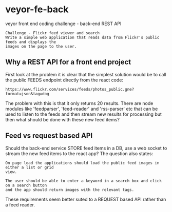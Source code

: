 # veyor-fe-back
veyor front end coding challenge - back-end REST API

```
Challenge - Flickr feed viewer and search
Write a simple web application that reads data from Flickr's public feeds and displays the
images on the page to the user.
```

## Why a REST API for a front end project
First look at the problem it is clear that the simplest solution would be to call the public FEEDS endpoint directly from the react code:

    https://www.flickr.com/services/feeds/photos_public.gne?format=json&tag=dog

The problem with this is that it only returns 20 results. There are node modules like 'feedparser', 'feed-reader' and 'rss-parser' etc that can be used to listen to the feeds and then stream new results for processing but then what should be done with these new feed items?

## Feed vs request based API
Should the back-end service STORE feed items in a DB, use a web socket to stream the new feed items to the react app? The question also states:

```
On page load the applications should load the public feed images in either a list or grid
view.

The user should be able to enter a keyword in a search box and click on a search button
and the app should return images with the relevant tags.
```

These requirements seem better suted to a REQUEST based API rather than a feed reader.




